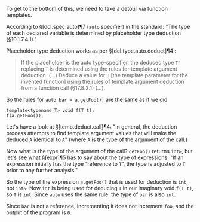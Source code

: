 To get to the bottom of this, we need to take a detour via function templates.

According to §[dcl.spec.auto]¶7 (`auto` specifier) in the standard:
"The type of each declared variable is determined by placeholder type deduction (§10.1.7.4.1)."

Placeholder type deduction works as per §[dcl.type.auto.deduct]¶4 :

> If the placeholder is the auto type-specifier, the deduced type `T'` replacing `T` is determined using the rules for template argument deduction. (...) Deduce a value for `U` [the template parameter for the invented function] using the rules of template argument deduction from a function call (§17.8.2.1) (...).

So the rules for `auto bar = a.getFoo();` are the same as if we did


    template<typename T> void f(T t);
    f(a.getFoo());


Let's have a look at §[temp.deduct.call]¶4:
"In general, the deduction process attempts to find template argument values that will make the deduced `A` identical to `A`" (where `A` is the type of the argument of the call.)

Now what is the type of the argument of the call? `getFoo()` returns `int&`, but let's see what §[expr]¶5 has to say about the type of expressions:
"If an expression initially has the type “reference to `T`”, the type is adjusted to `T` prior to any further analysis."

So the type of the expression `a.getFoo()` that is used for deduction is `int`, not `int&`. Now `int` is being used for deducing `T` in our imaginary void `f(T t)`, so `T` is `int`. Since `auto` uses the same rule, the type of `bar` is also `int`.

Since `bar` is not a reference, incrementing it does not increment `foo`, and the output of the program is `0`.